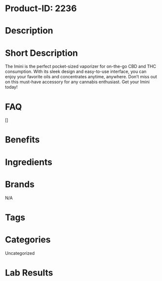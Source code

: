 # Product-ID: 2236

# Description



# Short Description

<p>The Imini is the perfect pocket-sized vaporizer for on-the-go CBD and THC consumption. With its sleek design and easy-to-use interface, you can enjoy your favorite oils and concentrates anytime, anywhere. Don&#8217;t miss out on this must-have accessory for any cannabis enthusiast. Get your Imini today!</p>


# FAQ
[]

# Benefits



# Ingredients



# Brands

N/A

# Tags



# Categories

Uncategorized

# Lab Results
